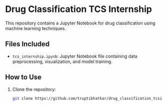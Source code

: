 # Drug Classification TCS Internship

This repository contains a Jupyter Notebook for drug classification using machine learning techniques.

## Files Included
- `tcs_internship.ipynb`: Jupyter Notebook file containing data preprocessing, visualization, and model training.

## How to Use
1. Clone the repository:
   ```sh
   git clone https://github.com/truptibhatkar/drug_classification_tcsion.git
